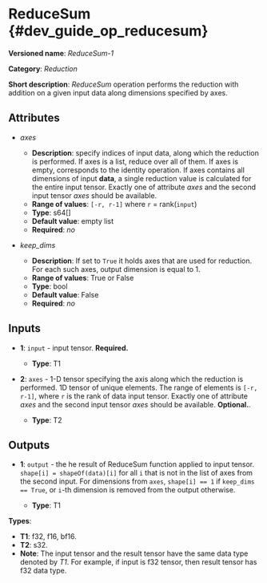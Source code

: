 # ReduceSum {#dev_guide_op_reducesum}

**Versioned name**: *ReduceSum-1*

**Category**: *Reduction*

**Short description**: *ReduceSum* operation performs the reduction with
addition on a given input data along dimensions specified by axes.

## Attributes

* *axes*

  * **Description**: specify indices of input data, along which the reduction is
    performed. If axes is a list, reduce over all of them. If axes is empty,
    corresponds to the identity operation. If axes contains all dimensions of
    input **data**, a single reduction value is calculated for the entire input
    tensor. Exactly one of attribute *axes* and the second input tensor *axes*
    should be available.
  * **Range of values**: ``[-r, r-1]`` where ``r`` = rank(``input``)
  * **Type**: s64[]
  * **Default value**: empty list
  * **Required**: *no*

* *keep_dims*

  * **Description**: If set to ``True`` it holds axes that are used for
    reduction. For each such axes, output dimension is equal to 1.
  * **Range of values**: True or False
  * **Type**: bool
  * **Default value**: False
  * **Required**: *no*

## Inputs

* **1**: ``input`` - input tensor. **Required.**

  * **Type**: T1

* **2**: ``axes`` - 1-D tensor specifying the axis along which the reduction is
  performed. 1D tensor of unique elements. The range of elements is
  ``[-r, r-1]``, where ``r`` is the rank of data input tensor. Exactly one of
  attribute *axes* and the second input tensor *axes* should be available.
  **Optional.**.

  * **Type**: T2

## Outputs

* **1**: ``output`` - the he result of ReduceSum function applied to input tensor.
  ``shape[i] = shapeOf(data)[i]`` for all ``i`` that is not in the list of
  axes from the second input. For dimensions from ``axes``, ``shape[i] == 1``
  if ``keep_dims == True``, or ``i``-th dimension is removed from the output
  otherwise.

  * **Type**: T1

**Types**:

* **T1**: f32, f16, bf16.
* **T2**: s32.
* **Note**: The input tensor and the result tensor have the same data type
  denoted by *T1*. For example, if input is f32 tensor, then result tensor has
  f32 data type.
